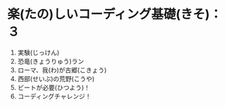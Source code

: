 # 楽(たの)しいコーディング基礎(きそ)：３
1. 実験(じっけん)
1. 恐竜(きょうりゅう)ラン
1. ローマ、我(わ)が古郷(こきょう)
1. 西部(せいぶ)の荒野(こうや)
1. ビートが必要(ひつよう)！
1. コーディングチャレンジ！